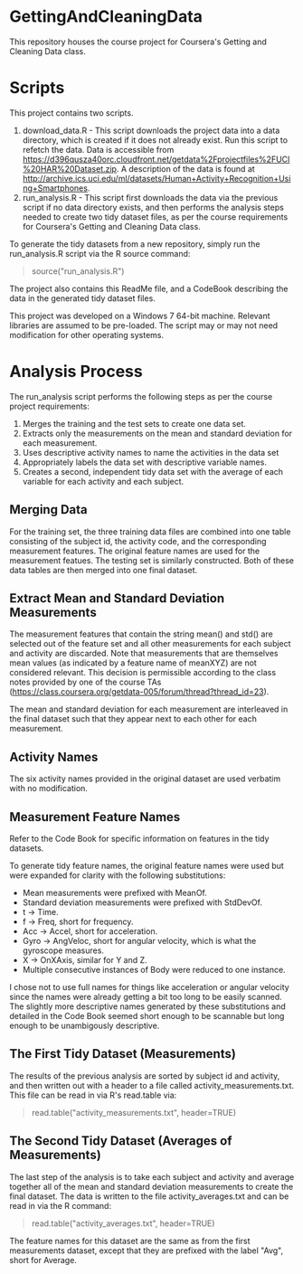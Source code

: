 GettingAndCleaningData
======================

This repository houses the course project for Coursera's Getting and Cleaning Data class.

# Scripts

This project contains two scripts.

1. download_data.R - This script downloads the project data into a data directory, which is created if it does not already exist.  Run this script to refetch the data.  Data is accessible from https://d396qusza40orc.cloudfront.net/getdata%2Fprojectfiles%2FUCI%20HAR%20Dataset.zip.  A description of the data is found at http://archive.ics.uci.edu/ml/datasets/Human+Activity+Recognition+Using+Smartphones.
2. run_analysis.R - This script first downloads the data via the previous script if no data directory exists, and then performs the analysis steps needed to create two tidy dataset files, as per the course requirements for Coursera's Getting and Cleaning Data class.

To generate the tidy datasets from a new repository, simply run the run_analysis.R script via the R source command:

> source("run_analysis.R")

The project also contains this ReadMe file, and a CodeBook describing the data in the generated tidy dataset files.

This project was developed on a Windows 7 64-bit machine.  Relevant libraries are assumed to be pre-loaded.  The script may or may not need modification for other operating systems.

# Analysis Process

The run_analysis script performs the following steps as per the course project requirements:

1. Merges the training and the test sets to create one data set.
2. Extracts only the measurements on the mean and standard deviation for each measurement. 
3. Uses descriptive activity names to name the activities in the data set
4. Appropriately labels the data set with descriptive variable names. 
5. Creates a second, independent tidy data set with the average of each variable for each activity and each subject. 

## Merging Data

For the training set, the three training data files are combined into one table consisting of the subject id, the activity code, and the corresponding measurement features.  The original feature names are used for the measurement featues.  The testing set is similarly constructed.  Both of these data tables are then merged into one final dataset.

## Extract Mean and Standard Deviation Measurements

The measurement features that contain the string mean() and std() are selected out of the feature set and all other measurements for each subject and activity are discarded.  Note that measurements that are themselves mean values (as indicated by a feature name of meanXYZ) are not considered relevant.  This decision is permissible according to the class notes provided by one of the course TAs (https://class.coursera.org/getdata-005/forum/thread?thread_id=23).

The mean and standard deviation for each measurement are interleaved in the final dataset such that they appear next to each other for each measurement.

## Activity Names

The six activity names provided in the original dataset are used verbatim with no modification.

## Measurement Feature Names

Refer to the Code Book for specific information on features in the tidy datasets.

To generate tidy feature names, the original feature names were used but were expanded for clarity with the following substitutions:

* Mean measurements were prefixed with MeanOf.
* Standard deviation measurements were prefixed with StdDevOf.
* t -> Time.
* f -> Freq, short for frequency.
* Acc -> Accel, short for acceleration.
* Gyro -> AngVeloc, short for angular velocity, which is what the gyroscope measures.
* X -> OnXAxis, similar for Y and Z.
* Multiple consecutive instances of Body were reduced to one instance.

I chose not to use full names for things like acceleration or angular velocity since the names were already getting a bit too long to be easily scanned.  The slightly more descriptive names generated by these substitutions and detailed in the Code Book seemed short enough to be scannable but long enough to be unambigously descriptive.  

## The First Tidy Dataset (Measurements)

The results of the previous analysis are sorted by subject id and activity, and then written out with a header to a file called activity_measurements.txt.  This file can be read in via R's read.table via:

> read.table("activity_measurements.txt", header=TRUE)

## The Second Tidy Dataset (Averages of Measurements)

The last step of the analysis is to take each subject and activity and average together all of the mean and standard deviation measurements to create the final dataset.  The data is written to the file activity_averages.txt and can be read in via the R command:

> read.table("activity_averages.txt", header=TRUE)

The feature names for this dataset are the same as from the first measurements dataset, except that they are prefixed with the label "Avg", short for Average.
